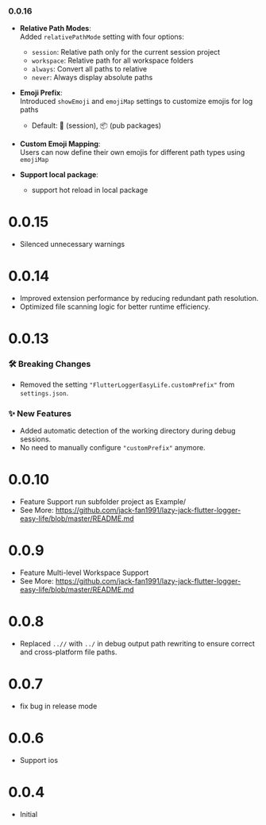 ### 0.0.16
- **Relative Path Modes**:  
  Added `relativePathMode` setting with four options:  
  - `session`: Relative path only for the current session project  
  - `workspace`: Relative path for all workspace folders  
  - `always`: Convert all paths to relative  
  - `never`: Always display absolute paths  

- **Emoji Prefix**:  
  Introduced `showEmoji` and `emojiMap` settings to customize emojis for log paths  
  - Default: 🎯 (session), 📦 (pub packages)  

- **Custom Emoji Mapping**:  
  Users can now define their own emojis for different path types using `emojiMap`  

- **Support local package**: 
    - support hot reload in local package

# 0.0.15
- Silenced unnecessary warnings

# 0.0.14
- Improved extension performance by reducing redundant path resolution.
- Optimized file scanning logic for better runtime efficiency.

# 0.0.13
### 🛠 Breaking Changes
- Removed the setting `"FlutterLoggerEasyLife.customPrefix"` from `settings.json`.

### ✨ New Features
- Added automatic detection of the working directory during debug sessions.
- No need to manually configure `"customPrefix"` anymore.


# 0.0.10
- Feature Support run subfolder project as Example/
- See More: https://github.com/jack-fan1991/lazy-jack-flutter-logger-easy-life/blob/master/README.md

# 0.0.9
- Feature Multi-level Workspace Support
- See More: https://github.com/jack-fan1991/lazy-jack-flutter-logger-easy-life/blob/master/README.md

# 0.0.8
- Replaced `..//` with `../` in debug output path rewriting to ensure correct and cross-platform file paths.

# 0.0.7
- fix bug in release mode

# 0.0.6
- Support ios

# 0.0.4
- Initial